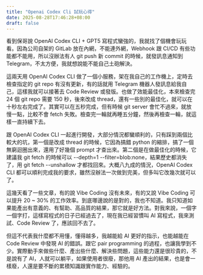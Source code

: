 ```yaml
---
title: "Openai Codex Cli 試玩心得"
date: 2025-08-28T17:46:28+08:00
draft: false
---
```

看到保哥說 OpenAI Codex CLI + GPT5 寫程式蠻強的，我就找了個機會玩玩看。因為公司自架的 GitLab 放在內網，不能連外網，Webhook 跟 CI/CD 有些功能都不能用，所以沒辦法有人 git push 新 commit 的時候，就發訊息通知到 Telegram，不太方便，我就想說能不能自己土砲解決。

<!--more-->

這兩天用 OpenAI Codex CLI 做了一個小服務，架在我自己的工作機上，定時去檢查指定的 git repo 有沒有更新，有的話就用 Telegram 機器人發訊息給我自己，這樣我就可以接著去 Code Review 或發版。也做了效能最佳化，本來檢查完 24 個 git repo 需要 150 秒，後來改成 thread，還有一些別的最佳化，就可以在十秒左右完成了。其實可以在五秒完成，但有時候 git server 會忙不過來，就放慢一點，比較不會 fetch 失敗。檢查完一輪就再睡五分鐘，然後再檢查一輪，就這樣一直持續下去。

跟 OpenAI Codex CLI 一起進行開發，大部分情況都蠻順利的，只有踩到兩個比較大的坑，第一個是改成 thread 的時候，它因為搞錯 python 的縮排，搞了一個無窮迴圈出來，還用了好幾個 prompt 才查出來。第二個是在做最佳化的時候，它建議我 git fetch 的時候可以 --depth=1 --filter=blob:none，結果歷史都消失了，用 git fetch --unshallow 才都找回來。大概八九成的情況，OpenAI Codex CLI 都可以順利完成我的要求，雖然沒辦法一次做到完美，但多叫它改幾次就可以了。

這幾天看了一些文章，有的說 Vibe Coding 沒有未來，有的又說 Vibe Coding 可以提升 20 ~ 30% 的工作效率。到底哪邊說的是對的，我也不知道。我只知道如果能產出有意義的、有幫助、高品質的結果，那它就是好方法。對我來說，一個字一個字打，這樣寫程式的日子已經過去了，現在我已經習慣叫 AI 寫程式，我來測試、Code Review 了，應該回不去了。

但這不代表我什麼都不用懂，懂得越多，我越能給 AI 更好的指示，也能越能在 Code Review 中發現 AI 的錯誤。跟它 pair programming 的過程，也讓我學到不少。實際動手來做些什麼、產出些什麼、解決些問題，這些能力還是很珍貴的，不是說有了 AI，人就可以躺平，如果使用者很廢，那他用 AI 產出的結果，也是會一樣廢，人還是要不斷的累積知識跟實作能力、經驗的。
